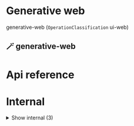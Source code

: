 # Generative web

generative-web (`OperationClassification` ui-web)


## 🪄 generative-web

# Api reference

# Internal

<details><summary>Show internal (3)</summary>
    
  # `<MyApp />`




| Input      |    |    |
| ---------- | -- | -- |
| - | | |
| **Output** | `JSX.Element`   |    |



## 📄 getStaticPaths (exported const)

## 📄 getStaticProps (exported const)

  </details>


